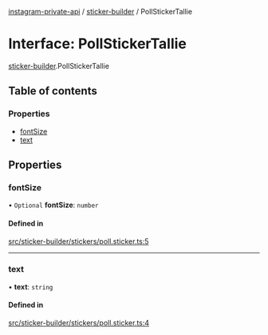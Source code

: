 [instagram-private-api](../../README.md) / [sticker-builder](../../modules/sticker_builder.md) / PollStickerTallie

# Interface: PollStickerTallie

[sticker-builder](../../modules/sticker_builder.md).PollStickerTallie

## Table of contents

### Properties

- [fontSize](PollStickerTallie.md#fontsize)
- [text](PollStickerTallie.md#text)

## Properties

### fontSize

• `Optional` **fontSize**: `number`

#### Defined in

[src/sticker-builder/stickers/poll.sticker.ts:5](https://github.com/Nerixyz/instagram-private-api/blob/0e0721c/src/sticker-builder/stickers/poll.sticker.ts#L5)

___

### text

• **text**: `string`

#### Defined in

[src/sticker-builder/stickers/poll.sticker.ts:4](https://github.com/Nerixyz/instagram-private-api/blob/0e0721c/src/sticker-builder/stickers/poll.sticker.ts#L4)
